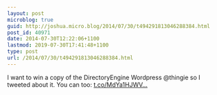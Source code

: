 ```yaml
---
layout: post
microblog: true
guid: http://joshua.micro.blog/2014/07/30/t494291813046288384.html
post_id: 40971
date: 2014-07-30T12:22:06+1100
lastmod: 2019-07-30T17:41:48+1100
type: post
url: /2014/07/30/t494291813046288384.html
---
```

I want to win a copy of the DirectoryEngine Wordpress @thingie so I tweeted about it. You can too: [t.co/MdYa1HJWV...](http://t.co/MdYa1HJWVS)
